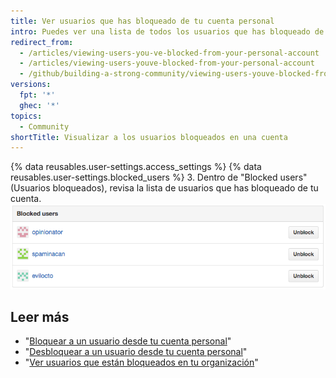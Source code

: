 ```yaml
---
title: Ver usuarios que has bloqueado de tu cuenta personal
intro: Puedes ver una lista de todos los usuarios que has bloqueado de tu cuenta personal.
redirect_from:
  - /articles/viewing-users-you-ve-blocked-from-your-personal-account
  - /articles/viewing-users-youve-blocked-from-your-personal-account
  - /github/building-a-strong-community/viewing-users-youve-blocked-from-your-personal-account
versions:
  fpt: '*'
  ghec: '*'
topics:
  - Community
shortTitle: Visualizar a los usuarios bloqueados en una cuenta
---
```


{% data reusables.user-settings.access_settings %}
{% data reusables.user-settings.blocked_users %}
3. Dentro de "Blocked users" (Usuarios bloqueados), revisa la lista de usuarios que has bloqueado de tu cuenta. ![Lista de usuarios bloqueados](/assets/images/help/settings/list-of-blocked-users.png)

## Leer más

- "[Bloquear a un usuario desde tu cuenta personal](/communities/maintaining-your-safety-on-github/blocking-a-user-from-your-personal-account)"
- "[Desbloquear a un usuario desde tu cuenta personal](/communities/maintaining-your-safety-on-github/unblocking-a-user-from-your-personal-account)"
- "[Ver usuarios que están bloqueados en tu organización](/communities/maintaining-your-safety-on-github/viewing-users-who-are-blocked-from-your-organization)"
